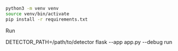 ```bash
python3 -m venv venv
source venv/bin/activate
pip install -r requirements.txt
```

Run


DETECTOR_PATH=/path/to/detector flask --app app.py --debug run
